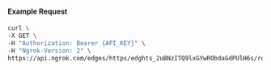 <!-- Code generated for API Clients. DO NOT EDIT. -->

#### Example Request

```bash
curl \
-X GET \
-H "Authorization: Bearer {API_KEY}" \
-H "Ngrok-Version: 2" \
https://api.ngrok.com/edges/https/edghts_2uBNzITQ9lxGYwRObdaGdPUlH6s/routes/edghtsrt_2uBNzNvmno9R49saehiIXQ6RdT2/websocket_tcp_converter
```
